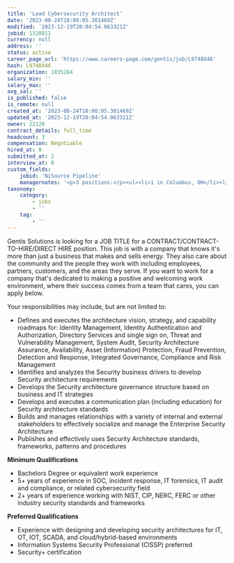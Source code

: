 ```yaml
---
title: 'Lead Cybersecurity Architect'
date: '2023-08-24T18:00:05.301469Z'
modified: '2023-12-19T20:04:54.063321Z'
jobid: 1320811
currency: null
address: ''
status: active
career_page_url: 'https://www.careers-page.com/gentis/job/L9748X46'
hash: L9748X46
organization: 1835284
salary_min: ''
salary_max: ''
avg_sal: ''
is_published: false
is_remote: null
created_at: '2023-08-24T18:00:05.301469Z'
updated_at: '2023-12-19T20:04:54.063321Z'
owner: 22120
contract_details: full_time
headcount: 3
compensation: Negotiable
hired_at: 0
submitted_at: 2
interview_at: 0
custom_fields:
    jobid: 'NiSource Pipeline'
    managernotes: '<p>3 positions:</p><ul><li>1 in Columbus, OH</li><li>2 in Merrillville, IN</li></ul><p>﻿The Cyber Security department at NiSource ensures the confidentiality, integrity, and availability of NiSource assets to achieve the company mission. This team performs various measures to protect the company with a wide range of technologies to combat the latest threats in an ever-evolving landscape.<br><br>This team interfaces with business units and various stakeholders to ensure NiSource and Industry standards are considered and implemented throughout the various stages of the projects Lifecycle. The team is also responsible for collaborating with Enterprise and Solution Architects to ensure a holistic solution aligns with the most up to date enterprise architecture and Cybersecurity standards and technologies. <br><br>The Lead Cybersecurity Architect reports to the Director, Enterprise Architecture and works closely with the Architecture, Security, Infrastructure and Application Development teams to provide overall architectural leadership for Security across NiSource. <br><br>This role will be responsible for providing technology direction for Security using Enterprise Architecture standards.  This Security Architect must possess deep technology experiences in Security to build out the architecture vision, strategy and capability roadmap for his or her area of expertise.</p>'
taxonomy:
    category:
        - jobs
        - ''
    tag:
        - ''
---
```


<p>Gentis Solutions is looking for a JOB TITLE for a CONTRACT/CONTRACT-TO-HIRE/DIRECT HIRE position. This job is with a company that knows it's more than just a business that makes and sells energy. They also care about the community and the people they work with including employees, partners, customers, and the areas they serve. If you want to work for a company that's dedicated to making a positive and welcoming work environment, where their success comes from a team that cares, you can apply below.</p><p>Your responsibilities may include, but are not limited to:</p>
<ul><li>Defines and executes the architecture vision, strategy, and capability roadmaps for: Identity Management, Identity Authentication and Authorization, Directory Services and single sign on, Threat and Vulnerability Management, System Audit, Security Architecture Assurance, Availability, Asset (Information) Protection, Fraud Prevention, Detection and Response, Integrated Governance, Compliance and Risk Management</li><li>Identifies and analyzes the Security business drivers to develop Security architecture requirements</li><li>Develops the Security architecture governance structure based on business and IT strategies</li><li>Develops and executes a communication plan (including education) for Security architecture standards</li><li>Builds and manages relationships with a variety of internal and external stakeholders to effectively socialize and manage the Enterprise Security Architecture</li><li>Publishes and effectively uses Security Architecture standards, frameworks, patterns and procedures</li></ul>
<p></p>
<p><strong>Minimum Qualifications</strong></p>
<ul><li>Bachelors Degree or equivalent work experience</li><li>5+ years of experience in SOC, incident response, IT forensics, IT audit and compliance, or related cybersecurity field</li><li>2+ years of experience working with NIST, CIP, NERC, FERC or other industry security standards and frameworks</li></ul>
<p></p>
<p><strong>Preferred Qualifications</strong></p>
<ul><li>Experience with designing and developing security architectures for IT, OT, IOT, SCADA, and cloud/hybrid-based environments </li><li>Information Systems Security Professional (CISSP) preferred</li><li>Security+ certification</li></ul><p><br><br></p>